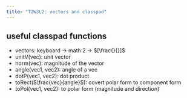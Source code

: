```yaml
---
title: "T2W3L2: vectors and classpad"
---
```


## useful classpad functions

- vectors: keyboard -> math 2 -> $[\frac{}{}]$
- unitV(vec): unit vector
- norm(vec): magnitude of the vector
- angle(vec1, vec2): angle of a vec
- dotP(vec1, vec2): dot product
- toRect($\frac{vec}{angle}$): covert polar form to component form
- toPol(vec1, vec2): to polar form (magnitude and direction)
